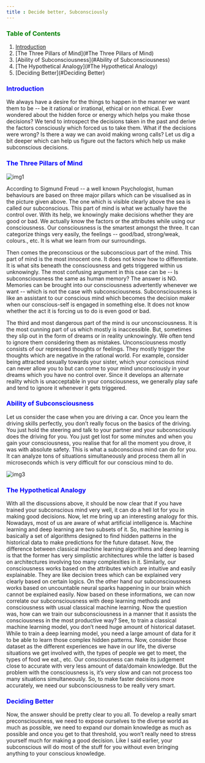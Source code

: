 ```yaml
---
title : Decide better, Subconsciously
---
```


### <font color='green'>Table of Contents</font>
1. [Introduction](#Introduction)
2. [The Three Pillars of Mind](#The Three Pillars of Mind)
3. [Ability of Subconsciousness](#Ability of Subconsciousness)
4. [The Hypothetical Analogy](#The Hypothetical Analogy)
5. [Deciding Better](#Deciding Better)

### <font color='blue'>Introduction</font>
We always have a desire for the things to happen in the manner we want them to be -- be it rational or irrational, ethical or non ethical. Ever wondered about the hidden force or energy which helps you make those decisions? We tend to introspect the decisions taken in the past and derive the factors consciously which forced us to take them. What if the decisions were wrong? Is there a way we can avoid making wrong calls? Let us dig a bit deeper which can help us figure out the factors which help us make subconscious decisions.

### <font color='blue'> The Three Pillars of Mind</font>

![img1](https://www.bloggersideas.com/wp-content/uploads/2020/04/image1-1.jpg)

According to Sigmund Freud -- a well known Psychologist, human behaviours are based on three major pillars which can be visualised as in the picture given above.
The one which is visible clearly above the sea is called our subconscious. This part of mind is what we actually have the control over. With its help, we knowingly make decisions whether they are good or bad. We actually know the factors or the attributes while using our consciousness. Our consciousness is the smartest amongst the three. It can categorize things very easily, the feelings -- good/bad, strong/weak, colours., etc. It is what we learn from our surroundings. 

Then comes the preconscious or the subconscious part of the mind. This part of mind is the most innocent one. It does not know how to differentiate. It is what sits beneath the consciousness and gets triggered within us unknowingly. The most confusing argument in this case can be -- Is subconsciousness the same as human memory? The answer is NO. Memories can be brought into our consciousness advertently whenever we want -- which is not the case with subconsciousness. Subconsciousness is like an assistant to our conscious mind which becomes the decision maker when our conscious-self is engaged in something else. It does not know whether the act it is forcing us to do is even good or bad. 

The third and most dangerous part of the mind is our unconsciousness. It is the most cunning part of us which mostly is inaccessible. But, sometimes they slip out in the form of dreams or in reality unknowingly. We often tend to ignore them considering them as mistakes. Unconsciousness mostly consists of our repressed thoughts or feelings. They mostly trigger the thoughts which are negative in the rational world. For example, consider being attracted sexually towards your sister, which your conscious mind can never allow you to but can come to your mind unconsciously in your dreams which you have no control over. Since it develops an alternate reality which is unacceptable in your consciousness, we generally play safe and tend to ignore it whenever it gets triggered. 

### <font color='blue'> Ability of Subconsciousness</font>
Let us consider the case when you are driving a car. Once you learn the driving skills perfectly, you don’t really focus on the basics of the driving. You just hold the steering and talk to your partner and your subconsciously does the driving for you. You just get lost for some minutes and when you gain your consciousness, you realise that for all the moment you drove, it was with absolute safety. This is what a subconscious mind can do for you. It can analyze tons of situations simultaneously and process them all in microseconds which is very difficult for our conscious mind to do.

![img3](https://previews.123rf.com/images/warrengoldswain/warrengoldswain1302/warrengoldswain130200022/17644748-businesswoman-driving-car-and-talking-on-cell-phone-concentrating-on-the-road.jpg)

### <font color='blue'> The Hypothetical Analogy</font>
With all the discussions above, it should be now clear that if you have trained your subconscious mind very well, it can do a hell lot for you in making good decisions. Now, let me bring up an interesting analogy for this. Nowadays, most of us are aware of what artificial intelligence is. Machine learning and deep learning are two subsets of it. So, machine learning is basically a set of algorithms designed to find hidden patterns in the historical data to make predictions for the future dataset. Now, the difference between classical machine learning algorithms and deep learning is that the former has very simplistic architectures while the latter is based on architectures involving too many complexities in it. Similarly, our consciousness works based on the attributes which are intuitive and easily explainable. They are like decision trees which can be explained very clearly based on certain logics. On the other hand our subconsciousness works based on uncountable neural sparks happening in our brain which cannot be explained easily. Now based on these informations, we can now correlate our subconsciousness with deep learning methods and consciousness with usual classical machine learning. Now the question was, how can we train our subconsciousness in a manner that it assists the consciousness in the most productive way? See, to train a classical machine learning model, you don’t need huge amount of historical dataset. While to train a deep learning model, you need a large amount of data for it to be able to learn those complex hidden patterns. Now, consider those dataset as the different experiences we have in our life, the diverse situations we get involved with, the types of people we get to meet, the types of food we eat., etc. Our consciousness can make its judgement close to accurate with very less amount of data/domain knowledge. But the problem with the consciousness is, it’s very slow and can not process too many situations simultaneously. So, to make faster decisions more accurately, we need our subconsciousness to be really very smart. 

### <font color='blue'> Deciding Better</font>
Now, the answer should be pretty clear to you all. To develop a really smart preconsciousness, we need to expose ourselves to the diverse world as much as possible, we need to expand our domain knowledge as much as possible and once you get to that threshold, you won’t really need to stress yourself much for making a good decision. Like I said earlier, your subconscious will do most of the stuff for you without even bringing anything to your conscious knowledge. 
